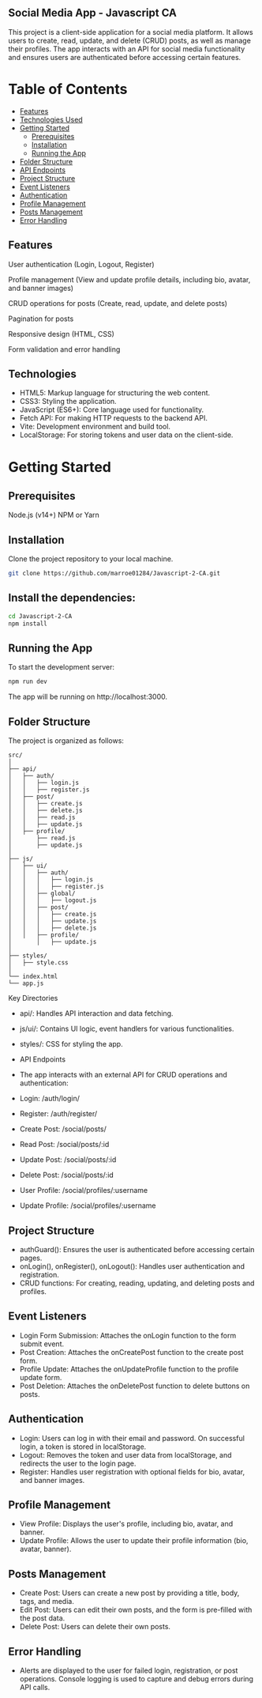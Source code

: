 ## Social Media App - Javascript CA 
This project is a client-side application for a social media platform. It allows users to create, read, update, and delete (CRUD) posts, as well as manage their profiles. The app interacts with an API for social media functionality and ensures users are authenticated before accessing certain features.

# Table of Contents

- [Features](#features)
- [Technologies Used](#technologies-used)
- [Getting Started](#getting-started)
  - [Prerequisites](#prerequisites)
  - [Installation](#installation)
  - [Running the App](#running-the-app)
- [Folder Structure](#folder-structure)
- [API Endpoints](#api-endpoints)
- [Project Structure](#project-structure)
- [Event Listeners](#event-listeners)
- [Authentication](#authentication)
- [Profile Management](#profile-management)
- [Posts Management](#posts-management)
- [Error Handling](#error-handling)


## Features
User authentication (Login, Logout, Register)

Profile management (View and update profile details, including bio, avatar, and banner images)

CRUD operations for posts (Create, read, update, and delete posts)

Pagination for posts

Responsive design (HTML, CSS)

Form validation and error handling

## Technologies
- HTML5: Markup language for structuring the web content.
- CSS3: Styling the application.
- JavaScript (ES6+): Core language used for functionality.
- Fetch API: For making HTTP requests to the backend API.
- Vite: Development environment and build tool.
- LocalStorage: For storing tokens and user data on the client-side.

# Getting Started

## Prerequisites
Node.js (v14+)
NPM or Yarn

## Installation
Clone the project repository to your local machine.
```bash
git clone https://github.com/marroe01284/Javascript-2-CA.git
```

## Install the dependencies:
```bash
cd Javascript-2-CA
npm install
```
## Running the App
To start the development server:
```bash
npm run dev
```

The app will be running on http://localhost:3000.

## Folder Structure
The project is organized as follows:
```plaintext
src/
│
├── api/
│   ├── auth/
│   │   ├── login.js
│   │   ├── register.js
│   ├── post/
│   │   ├── create.js
│   │   ├── delete.js
│   │   ├── read.js
│   │   ├── update.js
│   ├── profile/
│       ├── read.js
│       ├── update.js
│
├── js/
│   ├── ui/
│   │   ├── auth/
│   │   │   ├── login.js
│   │   │   ├── register.js
│   │   ├── global/
│   │   │   ├── logout.js
│   │   ├── post/
│   │   │   ├── create.js
│   │   │   ├── update.js
│   │   │   ├── delete.js
│   │   ├── profile/
│       │   ├── update.js
│
├── styles/
│   ├── style.css
│
└── index.html
└── app.js
```

Key Directories
- api/: Handles API interaction and data fetching.
- js/ui/: Contains UI logic, event handlers for various functionalities.
- styles/: CSS for styling the app.
- API Endpoints
- The app interacts with an external API for CRUD operations and authentication:

- Login: /auth/login/
- Register: /auth/register/
- Create Post: /social/posts/
- Read Post: /social/posts/:id
- Update Post: /social/posts/:id
- Delete Post: /social/posts/:id
- User Profile: /social/profiles/:username
- Update Profile: /social/profiles/:username
## Project Structure
- authGuard(): Ensures the user is authenticated before accessing certain pages.
- onLogin(), onRegister(), onLogout(): Handles user authentication and registration.
- CRUD functions: For creating, reading, updating, and deleting posts and profiles.
## Event Listeners
- Login Form Submission: Attaches the onLogin function to the form submit event.
- Post Creation: Attaches the onCreatePost function to the create post form.
- Profile Update: Attaches the onUpdateProfile function to the profile update form.
- Post Deletion: Attaches the onDeletePost function to delete buttons on posts.
## Authentication
- Login: Users can log in with their email and password. On successful login, a token is stored in localStorage.
- Logout: Removes the token and user data from localStorage, and redirects the user to the login page.
- Register: Handles user registration with optional fields for bio, avatar, and banner images.
## Profile Management
- View Profile: Displays the user's profile, including bio, avatar, and banner.
- Update Profile: Allows the user to update their profile information (bio, avatar, banner).
## Posts Management
- Create Post: Users can create a new post by providing a title, body, tags, and media.
- Edit Post: Users can edit their own posts, and the form is pre-filled with the post data.
- Delete Post: Users can delete their own posts.
## Error Handling
- Alerts are displayed to the user for failed login, registration, or post operations.
Console logging is used to capture and debug errors during API calls.
